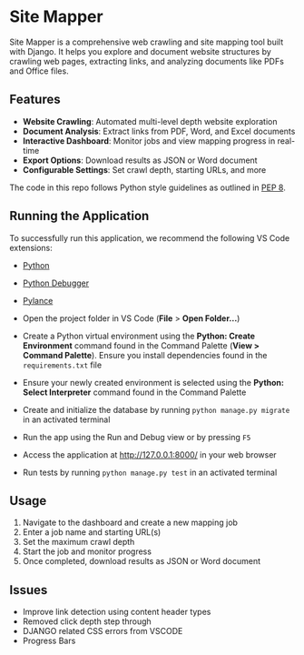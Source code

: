 # Site Mapper

Site Mapper is a comprehensive web crawling and site mapping tool built with Django. It helps you explore and document website structures by crawling web pages, extracting links, and analyzing documents like PDFs and Office files.

## Features

- **Website Crawling**: Automated multi-level depth website exploration
- **Document Analysis**: Extract links from PDF, Word, and Excel documents
- **Interactive Dashboard**: Monitor jobs and view mapping progress in real-time
- **Export Options**: Download results as JSON or Word document
- **Configurable Settings**: Set crawl depth, starting URLs, and more

The code in this repo follows Python style guidelines as outlined in [PEP 8](https://peps.python.org/pep-0008/).

## Running the Application

To successfully run this application, we recommend the following VS Code extensions:
- [Python](https://marketplace.visualstudio.com/items?itemName=ms-python.python)
- [Python Debugger](https://marketplace.visualstudio.com/items?itemName=ms-python.debugpy)
- [Pylance](https://marketplace.visualstudio.com/items?itemName=ms-python.vscode-pylance) 

- Open the project folder in VS Code (**File** > **Open Folder...**)
- Create a Python virtual environment using the **Python: Create Environment** command found in the Command Palette (**View > Command Palette**). Ensure you install dependencies found in the `requirements.txt` file
- Ensure your newly created environment is selected using the **Python: Select Interpreter** command found in the Command Palette
- Create and initialize the database by running `python manage.py migrate` in an activated terminal
- Run the app using the Run and Debug view or by pressing `F5`
- Access the application at http://127.0.0.1:8000/ in your web browser
- Run tests by running `python manage.py test` in an activated terminal

## Usage

1. Navigate to the dashboard and create a new mapping job
2. Enter a job name and starting URL(s)
3. Set the maximum crawl depth
4. Start the job and monitor progress
5. Once completed, download results as JSON or Word document

## Issues

-   Improve link detection using content header types
-   Removed click depth step through
-   DJANGO related CSS errors from VSCODE
-   Progress Bars
